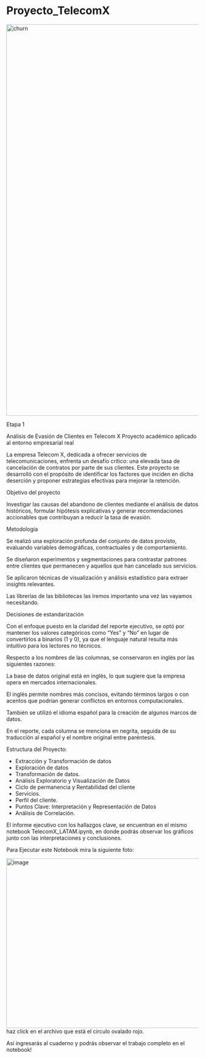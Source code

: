 # Proyecto_TelecomX

<img width="1024" height="1024" alt="churn" src="https://github.com/user-attachments/assets/72e2cfb4-b412-461b-b36f-f2a8ba357511" />

Etapa 1 

Análisis de Evasión de Clientes en Telecom X
Proyecto académico aplicado al entorno empresarial real

La empresa Telecom X, dedicada a ofrecer servicios de telecomunicaciones, enfrenta un desafío crítico: una elevada tasa de cancelación de contratos por parte de sus clientes. Este proyecto se desarrolló con el propósito de identificar los factores que inciden en dicha deserción y proponer estrategias efectivas para mejorar la retención.

Objetivo del proyecto

Investigar las causas del abandono de clientes mediante el análisis de datos históricos, formular hipótesis explicativas y generar recomendaciones accionables que contribuyan a reducir la tasa de evasión.

Metodología

Se realizó una exploración profunda del conjunto de datos provisto, evaluando variables demográficas, contractuales y de comportamiento.

Se diseñaron experimentos y segmentaciones para contrastar patrones entre clientes que permanecen y aquellos que han cancelado sus servicios.

Se aplicaron técnicas de visualización y análisis estadístico para extraer insights relevantes.

Las librerías de las bibliotecas las iremos importanto una vez las vayamos necesitando.

Decisiones de estandarización

Con el enfoque puesto en la claridad del reporte ejecutivo, se optó por mantener los valores categóricos como “Yes” y “No” en lugar de convertirlos a binarios (1 y 0), ya que el lenguaje natural resulta más intuitivo para los lectores no técnicos.

Respecto a los nombres de las columnas, se conservaron en inglés por las siguientes razones:

La base de datos original está en inglés, lo que sugiere que la empresa opera en mercados internacionales.

El inglés permite nombres más concisos, evitando términos largos o con acentos que podrían generar conflictos en entornos computacionales.

También se utilizó el idioma español para la creación de algunos marcos de datos.

En el reporte, cada columna se menciona en negrita, seguida de su traducción al español y el nombre original entre paréntesis. 

Estructura del Proyecto: 

- Extracción y Transformación de datos
- Exploración de datos
- Transformación de datos.
- Análisis Exploratorio y Visualización de Datos
- Ciclo de permanencia y Rentabilidad del cliente
- Servicios.
- Perfil del cliente.
- Puntos Clave: Interpretación y Representación de Datos
- Análisis de Correlación.

El informe ejecutivo con los hallazgos clave, se encuentran en el mismo notebook TelecomX_LATAM.ipynb, en donde podrás observar los gráficos junto con las interpretaciones y conclusiones.

Para Ejecutar este Notebook mira la siguiente foto: 

<img width="1277" height="444" alt="image" src="https://github.com/user-attachments/assets/a22f437b-b8c1-4a91-8b34-d4eae6eb7528" />
haz click en el archivo que está el circulo ovalado rojo. 

Así ingresarás al cuaderno y podrás observar el trabajo completo en el notebook!

